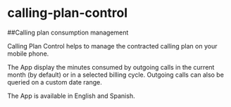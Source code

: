 # calling-plan-control
##Calling plan consumption management

Calling Plan Control helps to manage the contracted calling plan on your mobile phone.

The App display the minutes consumed by outgoing calls in the current month (by default) or in a selected billing cycle. Outgoing calls can also be queried on a custom date range.

The App is available in English and Spanish.
